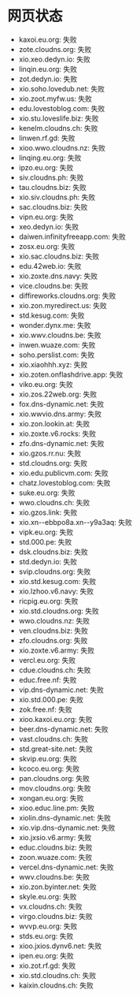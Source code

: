 # 网页状态
- kaxoi.eu.org: 失败
- zote.cloudns.org: 失败
- xio.xeo.dedyn.io: 失败
- linqin.eu.org: 失败
- zot.dedyn.io: 失败
- xio.soho.lovedub.net: 失败
- xio.zoot.myfw.us: 失败
- edu.lovestoblog.com: 失败
- xio.stu.loveslife.biz: 失败
- kenelm.cloudns.ch: 失败
- linwen.rf.gd: 失败
- xioo.wwo.cloudns.nz: 失败
- linqing.eu.org: 失败
- ipzo.eu.org: 失败
- siv.cloudns.ph: 失败
- tau.cloudns.biz: 失败
- xio.siv.cloudns.ph: 失败
- sac.cloudns.biz: 失败
- vipn.eu.org: 失败
- xeo.dedyn.io: 失败
- daiwen.infinityfreeapp.com: 失败
- zosx.eu.org: 失败
- xio.sac.cloudns.biz: 失败
- edu.42web.io: 失败
- xio.zoxte.dns.navy: 失败
- vice.cloudns.be: 失败
- diffireworks.cloudns.org: 失败
- xio.zon.myredirect.us: 失败
- std.kesug.com: 失败
- wonder.dynx.me: 失败
- xio.wwv.cloudns.be: 失败
- inwen.wuaze.com: 失败
- soho.perslist.com: 失败
- xio.xiaohhh.xyz: 失败
- xio.zoten.onflashdrive.app: 失败
- viko.eu.org: 失败
- xio.zos.22web.org: 失败
- fox.dns-dynamic.net: 失败
- xio.wwvio.dns.army: 失败
- xio.zon.lookin.at: 失败
- xio.zoxte.v6.rocks: 失败
- zfo.dns-dynamic.net: 失败
- xio.gzos.rr.nu: 失败
- std.cloudns.org: 失败
- xio.edu.publicvm.com: 失败
- chatz.lovestoblog.com: 失败
- suke.eu.org: 失败
- wwo.cloudns.ch: 失败
- xio.gzos.link: 失败
- xio.xn--ebbpo8a.xn--y9a3aq: 失败
- vipk.eu.org: 失败
- std.000.pe: 失败
- dsk.cloudns.biz: 失败
- std.dedyn.io: 失败
- svip.cloudns.org: 失败
- xio.std.kesug.com: 失败
- xio.lzhoo.v6.navy: 失败
- ricpig.eu.org: 失败
- xio.std.cloudns.org: 失败
- wwo.cloudns.nz: 失败
- ven.cloudns.biz: 失败
- zfo.cloudns.org: 失败
- xio.zoxte.v6.army: 失败
- vercl.eu.org: 失败
- cdue.cloudns.ch: 失败
- educ.free.nf: 失败
- vip.dns-dynamic.net: 失败
- xio.std.000.pe: 失败
- zok.free.nf: 失败
- xioo.kaxoi.eu.org: 失败
- beer.dns-dynamic.net: 失败
- vast.cloudns.ch: 失败
- std.great-site.net: 失败
- skvip.eu.org: 失败
- kcoco.eu.org: 失败
- pan.cloudns.org: 失败
- mov.cloudns.org: 失败
- xongan.eu.org: 失败
- xioo.educ.line.pm: 失败
- xiolin.dns-dynamic.net: 失败
- xio.vip.dns-dynamic.net: 失败
- xio.jxsio.v6.army: 失败
- educ.cloudns.biz: 失败
- zoon.wuaze.com: 失败
- vercel.dns-dynamic.net: 失败
- wwv.cloudns.be: 失败
- xio.zon.byinter.net: 失败
- skyle.eu.org: 失败
- vx.cloudns.ch: 失败
- virgo.cloudns.biz: 失败
- wvvp.eu.org: 失败
- stds.eu.org: 失败
- xioo.jxios.dynv6.net: 失败
- ipen.eu.org: 失败
- xio.zot.rf.gd: 失败
- xio.std.cloudns.ch: 失败
- kaixin.cloudns.ch: 失败
